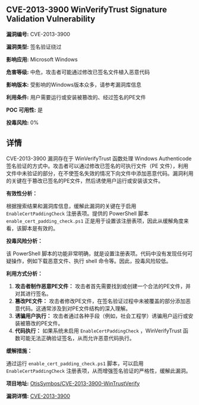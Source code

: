 ## CVE-2013-3900 WinVerifyTrust Signature Validation Vulnerability

**漏洞编号:** CVE-2013-3900

**漏洞类型:** 签名验证绕过

**影响应用:** Microsoft Windows

**危害等级:** 中危，攻击者可能通过修改已签名文件植入恶意代码

**影响版本:** 受影响的Windows版本众多，请参考漏洞库信息

**利用条件:** 用户需要运行或安装被篡改的、经过签名的PE文件

**POC 可用性:** 是

**投毒风险:** 0%

## 详情

CVE-2013-3900 漏洞存在于 WinVerifyTrust 函数处理 Windows Authenticode 签名验证的方式中。攻击者可以通过修改已签名的可执行文件（PE 文件），利用文件中未验证的部分，在不使签名失效的情况下向文件中添加恶意代码。漏洞利用的关键在于篡改已签名的PE文件，然后诱使用户运行或安装该文件。

**有效性分析：**

根据搜索结果和漏洞库信息，缓解此漏洞的关键在于启用 `EnableCertPaddingCheck` 注册表项。提供的 PowerShell 脚本 `enable_cert_padding_check.ps1` 正是用于设置该注册表项，因此从缓解角度来看，该脚本是有效的。

**投毒风险分析：**

该 PowerShell 脚本的功能非常明确，就是设置注册表项。代码中没有发现任何可疑操作，例如下载恶意文件、执行 shell 命令等。因此，投毒风险较低。

**利用方式分析：**

1.  **攻击者制作恶意PE文件：** 攻击者首先需要找到或创建一个合法的PE文件，并对其进行签名。
2.  **篡改PE文件：** 攻击者修改PE文件，在签名验证过程中未被覆盖的部分添加恶意代码。这通常涉及到对PE文件结构的深入理解。
3.  **诱骗用户执行：** 攻击者通过各种手段（例如，社会工程学）诱骗用户运行或安装被篡改的PE文件。
4.  **代码执行：** 如果系统未启用 `EnableCertPaddingCheck` ，WinVerifyTrust 函数可能无法正确验证签名，从而允许恶意代码执行。

**缓解措施：**

通过运行 `enable_cert_padding_check.ps1` 脚本，可以启用 `EnableCertPaddingCheck` 注册表项，从而增强签名验证的严格性，缓解此漏洞。

**项目地址:** [OtisSymbos/CVE-2013-3900-WinTrustVerify](https://github.com/OtisSymbos/CVE-2013-3900-WinTrustVerify)

**漏洞详情:** [CVE-2013-3900](https://nvd.nist.gov/vuln/detail/CVE-2013-3900)
